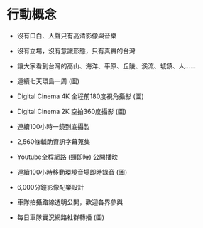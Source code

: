 # 行動概念


* 沒有口白、人聲只有高清影像與音樂

* 沒有立場，沒有意識形態，只有真實的台灣

* 讓大家看到台灣的高山、海洋、平原、丘陵、溪流、城鎮、人……

* 連續七天環島一周 (圖)

* Digital Cinema 4K 全程前180度視角攝影 (圖)

* Digital Cinema 2K 空拍360度攝影 (圖)

* 連續100小時一鏡到底攝製

* 2,560條輔助資訊字幕蒐集

* Youtube全程網路 (類即時) 公開播映

* 連續100小時移動環境音場即時錄音 (圖)

* 6,000分鐘影像配樂設計

* 車隊拍攝路線透明公開，歡迎各界參與

* 每日車隊實況網路社群轉播 (圖)





